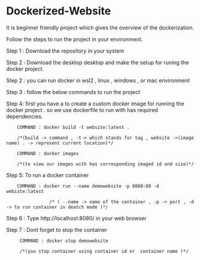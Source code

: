 # Dockerized-Website 

It is beginner friendly project which gives the overview of the dockerization. 

Follow the steps to run the project in your environment.

Step 1 : Download the repository in your system

Step 2 : Download the desktop desktop and make the setup for runing the docker project.

Step 2 : you can run docker in wsl2 , linux , windows , or mac environment 

Step 3 : follow the below commands to run the project 

Step 4: first you have a to create a custom docker image for running the docker project . so we use dockerfile to run with has required dependencies.
        
        COMMAND : docker build -t website:latest .  
        
        /*(build -> command , -t-> which stands for tag , website ->(image name) . -> represent current location)*/
        
        COMMAND : docker images    
        
        /*(to view our images with has corresponding imaged id and size)*/
        
Step 5: To run a docker container 

        COMMAND : docker run --name demowebsite -p 8080:80 -d webiste:latest
        
                    /* ( --name -> name of the container , -p -> port , -d -> to run container in deatch mode )*/
                     
Step 6 : Type http://localhost:8080/ in your web browser 

Step 7 : Dont forget  to stop the container 
   
         COMMAND : docker stop demowebsite   
         
         /*(you stop container using container id or  container name )*/

